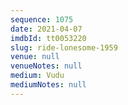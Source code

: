 ```yaml
---
sequence: 1075
date: 2021-04-07
imdbId: tt0053220
slug: ride-lonesome-1959
venue: null
venueNotes: null
medium: Vudu
mediumNotes: null
---
```

